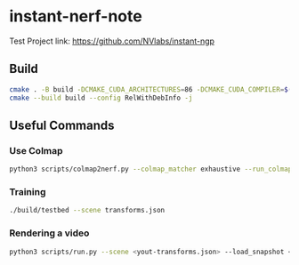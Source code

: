 # instant-nerf-note
Test Project link: https://github.com/NVlabs/instant-ngp

## Build
```bash
cmake . -B build -DCMAKE_CUDA_ARCHITECTURES=86 -DCMAKE_CUDA_COMPILER=$(which nvcc)
cmake --build build --config RelWithDebInfo -j
```

## Useful Commands

### Use Colmap
```bash
python3 scripts/colmap2nerf.py --colmap_matcher exhaustive --run_colmap --aabb_scale 16 --images <data/your-data>
```

### Training
```bash
./build/testbed --scene transforms.json
```

### Rendering a video
```bash
python3 scripts/run.py --scene <yout-transforms.json> --load_snapshot <yout-transforms_base.msgpack> --video_n_seconds <video length> --video_fps 30 --width 1920 --height 1080 --mode nerf --video_camera_path transforms_base_cam.json
```

